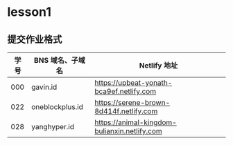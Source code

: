 # lesson1

## 提交作业格式

| 学号 |BNS 域名、子域名 | Netlify 地址 |
|---|---|---|
| 000 | gavin.id | https://upbeat-yonath-bca9ef.netlify.com |
| 022 | oneblockplus.id | https://serene-brown-8d414f.netlify.com |
| 028 | yanghyper.id | https://animal-kingdom-bulianxin.netlify.com |

